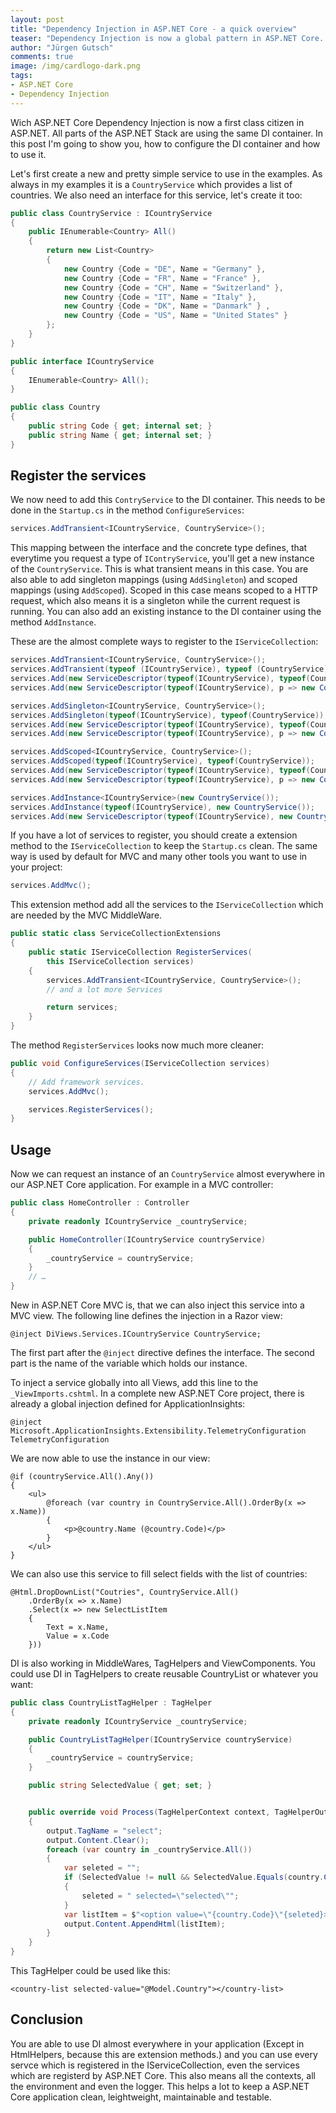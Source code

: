 ```yaml
--- 
layout: post
title: "Dependency Injection in ASP.NET Core - a quick overview"
teaser: "Dependency Injection is now a global pattern in ASP.NET Core. All parts of the ASP.NET Stack are using the same DI container. In this post I will try to show, how you configure the DI container and where you can use it."
author: "Jürgen Gutsch"
comments: true
image: /img/cardlogo-dark.png
tags: 
- ASP.NET Core
- Dependency Injection
---
```


Wich ASP.NET Core Dependency Injection is now a first class citizen in ASP.NET. All parts of the ASP.NET Stack are using the same DI container. In this post I'm going to show you, how to configure the DI container and how to use it.

Let's first create a new and pretty simple service to use in the examples. As always in my examples it is a `CountryService` which provides a list of countries. We also need an interface for this service, let's create it too:

~~~ csharp
public class CountryService : ICountryService 
{ 
    public IEnumerable<Country> All() 
    { 
        return new List<Country> 
        { 
            new Country {Code = "DE", Name = "Germany" }, 
            new Country {Code = "FR", Name = "France" }, 
            new Country {Code = "CH", Name = "Switzerland" }, 
            new Country {Code = "IT", Name = "Italy" }, 
            new Country {Code = "DK", Name = "Danmark" } , 
            new Country {Code = "US", Name = "United States" }
        }; 
    } 
} 

public interface ICountryService 
{ 
    IEnumerable<Country> All(); 
} 

public class Country 
{ 
    public string Code { get; internal set; } 
    public string Name { get; internal set; } 
}
~~~

## Register the services

We now need to add this `ContryService` to the DI container. This needs to be done in the `Startup.cs` in the method `ConfigureServices`:

~~~ csharp
services.AddTransient<ICountryService, CountryService>();
~~~

This mapping between the interface and the concrete type defines, that everytime you request a type of `IContryService`, you'll get a new instance of the `CountryService`. This is what transient means in this case. You are also able to add singleton mappings (using `AddSingleton`) and scoped mappings (using `AddScoped`). Scoped in this case means scoped to a HTTP request, which also means it is a singleton while the current request is running. You can also add an existing instance to the DI container using the method `AddInstance`.

These are the almost complete ways to register to the `IServiceCollection`:

~~~ csharp
services.AddTransient<ICountryService, CountryService>();            
services.AddTransient(typeof (ICountryService), typeof (CountryService));
services.Add(new ServiceDescriptor(typeof(ICountryService), typeof(CountryService), ServiceLifetime.Transient));
services.Add(new ServiceDescriptor(typeof(ICountryService), p => new CountryService(), ServiceLifetime.Transient));

services.AddSingleton<ICountryService, CountryService>();
services.AddSingleton(typeof(ICountryService), typeof(CountryService));
services.Add(new ServiceDescriptor(typeof(ICountryService), typeof(CountryService), ServiceLifetime.Singleton));
services.Add(new ServiceDescriptor(typeof(ICountryService), p => new CountryService(), ServiceLifetime.Singleton));

services.AddScoped<ICountryService, CountryService>();
services.AddScoped(typeof(ICountryService), typeof(CountryService));
services.Add(new ServiceDescriptor(typeof(ICountryService), typeof(CountryService), ServiceLifetime.Scoped));
services.Add(new ServiceDescriptor(typeof(ICountryService), p => new CountryService(), ServiceLifetime.Scoped));

services.AddInstance<ICountryService>(new CountryService());
services.AddInstance(typeof(ICountryService), new CountryService());
services.Add(new ServiceDescriptor(typeof(ICountryService), new CountryService()));
~~~

If you have a lot of services to register, you should create a extension method to the `IServiceCollection` to keep the `Startup.cs` clean. The same way is used by default for MVC and many other tools you want to use in your project:

~~~ csharp
services.AddMvc();
~~~

This extension method add all the services to the `IServiceCollection` which are needed by the MVC MiddleWare.

~~~ csharp
public static class ServiceCollectionExtensions
{
    public static IServiceCollection RegisterServices(
        this IServiceCollection services)
    {
        services.AddTransient<ICountryService, CountryService>();
        // and a lot more Services

        return services;
    }
}
~~~

The method `RegisterServices` looks now much more cleaner:
~~~ csharp
public void ConfigureServices(IServiceCollection services)
{
    // Add framework services.
    services.AddMvc();

    services.RegisterServices();
}
~~~

## Usage

Now we can request an instance of an `CountryService` almost everywhere in our ASP.NET Core application. For example in a MVC controller:

~~~ csharp
public class HomeController : Controller 
{ 
    private readonly ICountryService _countryService; 

    public HomeController(ICountryService countryService) 
    { 
        _countryService = countryService; 
    } 
    // … 
}
~~~

New in ASP.NET Core MVC is, that we can also inject this service into a MVC view. The following line defines the injection in a Razor view:

~~~ razor
@inject DiViews.Services.ICountryService CountryService;
~~~

The first part after the `@inject` directive defines the interface. The second part is the name of the variable which holds our instance.

To inject a service globally into all Views, add this line to the `_ViewImports.cshtml`. In a complete new ASP.NET Core project, there is already a global injection defined for ApplicationInsights:

~~~ razor
@inject Microsoft.ApplicationInsights.Extensibility.TelemetryConfiguration TelemetryConfiguration
~~~

We are now able to use the instance in our view:

~~~ razor
@if (countryService.All().Any()) 
{ 
    <ul> 
        @foreach (var country in CountryService.All().OrderBy(x => x.Name)) 
        { 
            <p>@country.Name (@country.Code)</p> 
        } 
    </ul> 
}
~~~

We can also use this service to fill select fields with the list of countries:

~~~ razor
@Html.DropDownList("Coutries", CountryService.All() 
    .OrderBy(x => x.Name) 
    .Select(x => new SelectListItem 
    { 
        Text = x.Name, 
        Value = x.Code 
    }))
~~~

DI is also working in MiddleWares, TagHelpers and ViewComponents. You could use DI in TagHelpers to create reusable CountryList or whatever you want:

~~~ csharp
public class CountryListTagHelper : TagHelper
{
    private readonly ICountryService _countryService;

    public CountryListTagHelper(ICountryService countryService)
    {
        _countryService = countryService;
    }

    public string SelectedValue { get; set; }


    public override void Process(TagHelperContext context, TagHelperOutput output)
    {
        output.TagName = "select";
        output.Content.Clear();
        foreach (var country in _countryService.All())
        {
            var seleted = "";
            if (SelectedValue != null && SelectedValue.Equals(country.Code, StringComparison.CurrentCultureIgnoreCase))
            {
                seleted = " selected=\"selected\"";
            }
            var listItem = $"<option value=\"{country.Code}\"{seleted}>{country.Name}</option>";
            output.Content.AppendHtml(listItem);
        }
    }
}
~~~

This TagHelper could be used like this:

~~~ razor
<country-list selected-value="@Model.Country"></country-list>
~~~

## Conclusion

You are able to use DI almost everywhere in your application (Except in HtmlHelpers, because this are extension methods.) and you can use every servce which is registered in the IServiceCollection, even the services which are registerd by ASP.NET Core. This also means all the contexts, all the environment and even the logger. This helps a lot to keep a ASP.NET Core application clean, leightweight, maintainable and testable.